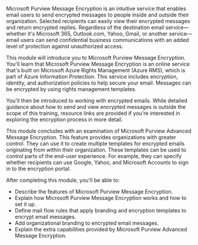 Microsoft Purview Message Encryption is an intuitive service that enables email users to send encrypted messages to people inside and outside their organization. Selected recipients can easily view their encrypted messages and return encrypted replies. Regardless of the destination email service—whether it's Microsoft 365, Outlook.com, Yahoo, Gmail, or another service—email users can send confidential business communications with an added level of protection against unauthorized access.

This module will introduce you to Microsoft Purview Message Encryption. You'll learn that Microsoft Purview Message Encryption is an online service that's built on Microsoft Azure Rights Management (Azure RMS), which is part of Azure Information Protection. This service includes encryption, identity, and authorization policies to help secure your email. Messages can be encrypted by using rights management templates.

You'll then be introduced to working with encrypted emails. While detailed guidance about how to send and view encrypted messages is outside the scope of this training, resource links are provided if you're interested in exploring the encryption process in more detail.

This module concludes with an examination of Microsoft Purview Advanced Message Encryption. This feature provides organizations with greater control. They can use it to create multiple templates for encrypted emails originating from within their organization. These templates can be used to control parts of the end-user experience. For example, they can specify whether recipients can use Google, Yahoo, and Microsoft Accounts to sign in to the encryption portal.

After completing this module, you'll be able to:

 -  Describe the features of Microsoft Purview Message Encryption.
 -  Explain how Microsoft Purview Message Encryption works and how to set it up.
 -  Define mail flow rules that apply branding and encryption templates to encrypt email messages.
 -  Add organizational branding to encrypted email messages.
 -  Explain the extra capabilities provided by Microsoft Purview Advanced Message Encryption.

